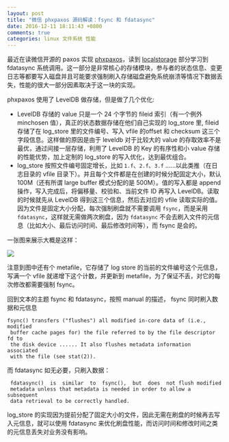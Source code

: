```yaml
---
layout: post
title: "微信 phxpaxos 源码解读：fsync 和 fdatasync"
date: 2016-12-11 18:11:43 +0800
comments: true
categories: linux 文件系统 性能
---
```


最近在读微信开源的 paxos 实现 [phxpaxos](https://github.com/tencent-wechat/phxpaxos)，读到 [localstorage](https://github.com/tencent-wechat/phxpaxos/tree/master/src/logstorage) 部分学习到 fdatasync 系统调用。这一部分是非常核心的存储模块，参与者的状态信息、变更日志等都要写入磁盘并且可能要求强制刷入存储磁盘避免系统崩溃等情况下数据丢失，性能的很大一部分因素取决于这一块的实现。

phxpaxos 使用了 LevelDB 做存储，但是做了几个优化:

* LevelDB 存储的 value 只是一个 24 个字节的 fileid 索引（有一个例外 minchosen 值），真正的状态数据存储在他们自己实现的 log_store 里, fileid 存储了在 log_store 里的文件编号、写入 vfile 的offset 和 checksum 这三个字段信息。这样做的原因是由于 leveldb 对于比较大的 value 的存取效率不是最优，通过间接一层存储，利用了 LevelDB 的 Key 的有序性和小 value 存储的性能优势，加上定制的 log_store 的写入优化，达到最优组合。
* log_store 按照文件编号固定增长，比如 `1.f`、`2.f`、`3.f` ……以此类推（在日志目录的 vfile 目录下）。并且每个文件都是在创建的时候分配固定大小，默认 100M（还有所谓 large buffer 模式分配的是 500M）。值的写入都是 append 操作，写入完成后，将偏移量、校验和、当前文件 ID 再写入 LevelDB。读取的时候就先从 LevelDB 得到这三个信息，然后去对应的 vfile 读取实际的值。因为文件是固定大小分配，每次强制刷盘就不需要调用 `fsync`，而是采用 `fdatasync`，这样就无需做两次刷盘，因为 `fdatasync` 不会去刷入文件的元信息（比如大小、最后访问时间、最后修改时间等），而 fsync 是会的。

一张图来展示大概是这样：


![](/images/phxpaxos_log_store.png)

注意到图中还有个 metafile，它存储了 log store 的当前的文件编号这个元信息，写满一个 vfile 就递增下这个计数，并更新到 metafile，为了保证不丢，对它的每次修改都需要强制 fsync。


回到文本的主题 fsync 和 fdatasync，按照 manual 的描述， fsync 同时刷入数据和元信息

```
fsync() transfers ("flushes") all modified in-core data of (i.e., modified
 buffer cache pages for) the file referred to by the file descriptor fd to 
 the disk device ...... It also flushes metadata information associated 
 with the file (see stat(2)).
```

而 fdatasync 如无必要，只刷入数据：

```
 fdatasync()  is  similar  to  fsync(),  but  does  not flush modified 
 metadata unless that metadata is needed in order to allow a subsequent 
 data retrieval to be correctly handled.
```

log_store 的实现因为提前分配了固定大小的文件，因此无需在刷盘的时候再去写入元信息，就可以使用 fdatasync 来优化刷盘性能，而访问时间和修改时间之类的元信息丢失对业务没有影响。




